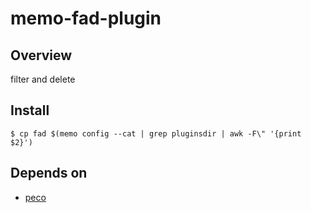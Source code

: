 # memo-fad-plugin

## Overview
filter and delete

## Install
```
$ cp fad $(memo config --cat | grep pluginsdir | awk -F\" '{print $2}')
```

## Depends on
- [peco](https://github.com/peco/peco)
